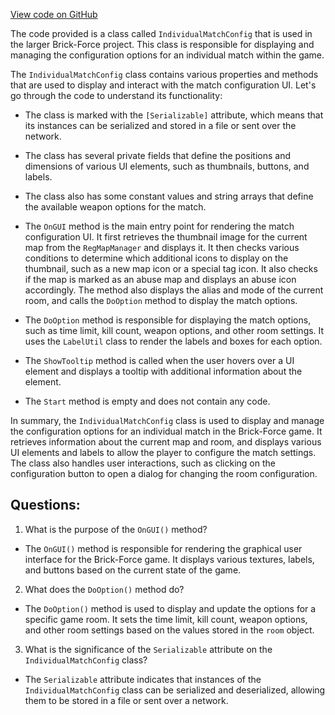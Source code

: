 [View code on GitHub](https://github.com/TieHaxJan/Brick-Force/Assembly-CSharp\IndividualMatchConfig.cs)

The code provided is a class called `IndividualMatchConfig` that is used in the larger Brick-Force project. This class is responsible for displaying and managing the configuration options for an individual match within the game.

The `IndividualMatchConfig` class contains various properties and methods that are used to display and interact with the match configuration UI. Let's go through the code to understand its functionality:

- The class is marked with the `[Serializable]` attribute, which means that its instances can be serialized and stored in a file or sent over the network.

- The class has several private fields that define the positions and dimensions of various UI elements, such as thumbnails, buttons, and labels.

- The class also has some constant values and string arrays that define the available weapon options for the match.

- The `OnGUI` method is the main entry point for rendering the match configuration UI. It first retrieves the thumbnail image for the current map from the `RegMapManager` and displays it. It then checks various conditions to determine which additional icons to display on the thumbnail, such as a new map icon or a special tag icon. It also checks if the map is marked as an abuse map and displays an abuse icon accordingly. The method also displays the alias and mode of the current room, and calls the `DoOption` method to display the match options.

- The `DoOption` method is responsible for displaying the match options, such as time limit, kill count, weapon options, and other room settings. It uses the `LabelUtil` class to render the labels and boxes for each option.

- The `ShowTooltip` method is called when the user hovers over a UI element and displays a tooltip with additional information about the element.

- The `Start` method is empty and does not contain any code.

In summary, the `IndividualMatchConfig` class is used to display and manage the configuration options for an individual match in the Brick-Force game. It retrieves information about the current map and room, and displays various UI elements and labels to allow the player to configure the match settings. The class also handles user interactions, such as clicking on the configuration button to open a dialog for changing the room configuration.
## Questions: 
 1. What is the purpose of the `OnGUI()` method?
- The `OnGUI()` method is responsible for rendering the graphical user interface for the Brick-Force game. It displays various textures, labels, and buttons based on the current state of the game.

2. What does the `DoOption()` method do?
- The `DoOption()` method is used to display and update the options for a specific game room. It sets the time limit, kill count, weapon options, and other room settings based on the values stored in the `room` object.

3. What is the significance of the `Serializable` attribute on the `IndividualMatchConfig` class?
- The `Serializable` attribute indicates that instances of the `IndividualMatchConfig` class can be serialized and deserialized, allowing them to be stored in a file or sent over a network.